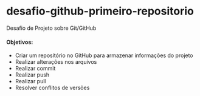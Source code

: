 # desafio-github-primeiro-repositorio
Desafio de Projeto sobre Git/GitHub

#### Objetivos:

- Criar um repositório no GitHub para armazenar informações do projeto
- Realizar alterações nos arquivos
- Realizar commit
- Realizar push
- Realizar pull
- Resolver conflitos de versões
